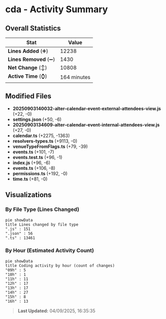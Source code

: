 # cda - Activity Summary 

## Overall Statistics

| Stat                   | Value                                                             |
| ---------------------- | ----------------------------------------------------------------- |
| **Lines Added** (➕)   | 12238                                          |
| **Lines Removed** (➖) | 1430                                        |
| **Net Change** (↕)    | 10808                |
| **Active Time** (⌚)   | 164 minutes |


## Modified Files
- **20250903140032-alter-calendar-event-external-attendees-view.js** (+22, -0)
- **settings.json** (+50, -6)
- **20250903134609-alter-calendar-event-internal-attendees-view.js** (+27, -0)
- **calendar.ts** (+2275, -1363)
- **resolvers-types.ts** (+9113, -0)
- **venueTypeFromFlags.ts** (+79, -39)
- **events.ts** (+101, -7)
- **events.test.ts** (+96, -1)
- **index.js** (+96, -6)
- **events.ts** (+106, -8)
- **permissions.ts** (+192, -0)
- **time.ts** (+81, -0)

## Visualizations

### By File Type (Lines Changed)

```mermaid
pie showData
title Lines changed by file type
".js" : 151
".json" : 56
".ts" : 13461
```

### By Hour (Estimated Activity Count)

```mermaid
pie showData
title Coding activity by hour (count of changes)
"09h" : 5
"10h" : 1
"11h" : 11
"12h" : 17
"13h" : 17
"14h" : 27
"15h" : 8
"16h" : 13
```


> **Last Updated:** 04/09/2025, 16:35:35